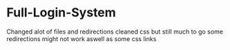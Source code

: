 # Full-Login-System

Changed alot of files and redirections cleaned css but still much to go
some redirections might not work aswell as some css links
